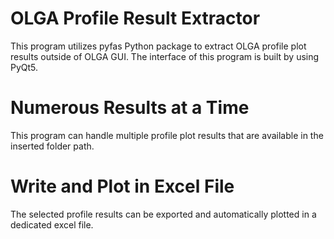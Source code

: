 # OLGA Profile Result Extractor

This program utilizes pyfas Python package to extract OLGA profile plot results outside of OLGA GUI. The interface of this program is built by using PyQt5.

# Numerous Results at a Time

This program can handle multiple profile plot results that are available in the inserted folder path.

# Write and Plot in Excel File

The selected profile results can be exported and automatically plotted in a dedicated excel file.

